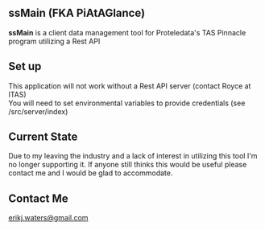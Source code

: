## ssMain (FKA PiAtAGlance)

**ssMain** is a client data management tool for Proteledata's TAS Pinnacle program utilizing a Rest API

## Set up

This application will not work without a Rest API server (contact Royce at ITAS)  
You will need to set environmental variables to provide credentials (see /src/server/index)

## Current State

Due to my leaving the industry and a lack of interest in utilizing this tool I'm no longer supporting it. If anyone still thinks this would be useful please contact me and I would be glad to accommodate.

## Contact Me

erikj.waters@gmail.com

